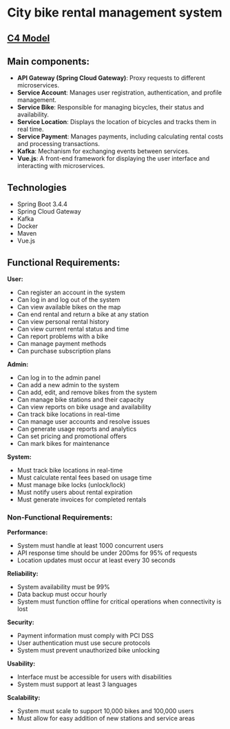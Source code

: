 # City bike rental management system
## [C4 Model](https://drive.google.com/file/d/1B0YqFhIPC5O9Iab_oIx6Y92gEqxcaK4J/view?usp=sharing)

## Main components:
- **API Gateway (Spring Cloud Gateway)**: Proxy requests to different microservices.
- **Service Account**: Manages user registration, authentication, and profile management.
- **Service Bike**: Responsible for managing bicycles, their status and availability.
- **Service Location**: Displays the location of bicycles and tracks them in real time.
- **Service Payment**: Manages payments, including calculating rental costs and processing transactions.
- **Kafka**: Mechanism for exchanging events between services.
- **Vue.js**: A front-end framework for displaying the user interface and interacting with microservices.

## Technologies
- Spring Boot 3.4.4
- Spring Cloud Gateway
- Kafka
- Docker
- Maven
- Vue.js

## Functional Requirements:

**User:**
- Can register an account in the system
- Can log in and log out of the system
- Can view available bikes on the map
- Can end rental and return a bike at any station
- Can view personal rental history
- Can view current rental status and time
- Can report problems with a bike
- Can manage payment methods
- Can purchase subscription plans

**Admin:**
- Can log in to the admin panel
- Can add a new admin to the system
- Can add, edit, and remove bikes from the system
- Can manage bike stations and their capacity
- Can view reports on bike usage and availability
- Can track bike locations in real-time
- Can manage user accounts and resolve issues
- Can generate usage reports and analytics
- Can set pricing and promotional offers
- Can mark bikes for maintenance

**System:**
- Must track bike locations in real-time
- Must calculate rental fees based on usage time
- Must manage bike locks (unlock/lock)
- Must notify users about rental expiration
- Must generate invoices for completed rentals

### Non-Functional Requirements:

**Performance:**
- System must handle at least 1000 concurrent users
- API response time should be under 200ms for 95% of requests
- Location updates must occur at least every 30 seconds

**Reliability:**
- System availability must be 99%
- Data backup must occur hourly
- System must function offline for critical operations when connectivity is lost

**Security:**
- Payment information must comply with PCI DSS
- User authentication must use secure protocols
- System must prevent unauthorized bike unlocking

**Usability:**
- Interface must be accessible for users with disabilities
- System must support at least 3 languages

**Scalability:**
- System must scale to support 10,000 bikes and 100,000 users
- Must allow for easy addition of new stations and service areas
